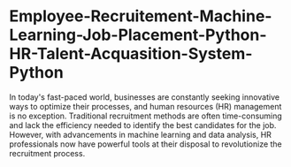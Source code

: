 # Employee-Recruitement-Machine-Learning-Job-Placement-Python-HR-Talent-Acquasition-System-Python

In today's fast-paced world, businesses are constantly seeking innovative ways to optimize their processes, and human resources (HR) management is no exception. Traditional recruitment methods are often time-consuming and lack the efficiency needed to identify the best candidates for the job. However, with advancements in machine learning and data analysis, HR professionals now have powerful tools at their disposal to revolutionize the recruitment process.








